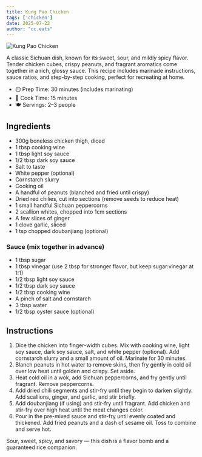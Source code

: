 ```yaml
---
title: Kung Pao Chicken
tags: ['chicken']
date: 2025-07-22
author: "cc.eats"
---
```


![Kung Pao Chicken](/pix/gongbaojiding.jpg)

A classic Sichuan dish, known for its sweet, sour, and mildly spicy flavor. Tender chicken cubes, crispy peanuts, and fragrant aromatics come together in a rich, glossy sauce. This recipe includes marinade instructions, sauce ratios, and step-by-step cooking, perfect for recreating at home.

- ⏲️ Prep Time: 30 minutes (includes marinating)
- 🍳 Cook Time: 15 minutes
- 🍽️ Servings: 2–3 people

## Ingredients

- 300g boneless chicken thigh, diced
- 1 tbsp cooking wine
- 1 tbsp light soy sauce
- 1/2 tbsp dark soy sauce
- Salt to taste
- White pepper (optional)
- Cornstarch slurry
- Cooking oil
- A handful of peanuts (blanched and fried until crispy)
- Dried red chilies, cut into sections (remove seeds to reduce heat)
- 1 small handful Sichuan peppercorns
- 2 scallion whites, chopped into 1cm sections
- A few slices of ginger
- 1 clove garlic, sliced
- 1 tsp chopped doubanjiang (optional)

### Sauce (mix together in advance)

- 1 tbsp sugar
- 1 tbsp vinegar (use 2 tbsp for stronger flavor, but keep sugar:vinegar at 1:1)
- 1/2 tbsp light soy sauce
- 1/2 tbsp dark soy sauce
- 1/2 tbsp cooking wine
- A pinch of salt and cornstarch
- 3 tbsp water
- 1/2 tbsp oyster sauce (optional)

## Instructions

1. Dice the chicken into finger-width cubes. Mix with cooking wine, light soy sauce, dark soy sauce, salt, and white pepper (optional). Add cornstarch slurry and a small amount of oil. Marinate for 30 minutes.
2. Blanch peanuts in hot water to remove skins, then fry gently in cold oil over low heat until golden and crispy. Set aside.
3. Heat cold oil in a wok, add Sichuan peppercorns, and fry gently until fragrant. Remove peppercorns.
4. Add dried chili segments and stir-fry until they begin to darken slightly. Add scallions, ginger, and garlic, and stir briefly.
5. Add doubanjiang (if using) and stir-fry until fragrant. Add chicken and stir-fry over high heat until the meat changes color.
6. Pour in the pre-mixed sauce and stir-fry until evenly coated and thickened. Add fried peanuts and a dash of sesame oil. Toss to combine and serve hot.

Sour, sweet, spicy, and savory — this dish is a flavor bomb and a guaranteed rice companion.

